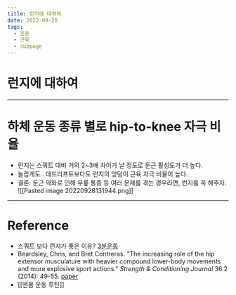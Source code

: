 ```yaml
---
title: 런지에 대하여
date: 2022-09-28
tags:
  - 운동
  - 근육
  - subpage
---
```


# 런지에 대하여

---

# 하체 운동 종류 별로 hip-to-knee 자극 비율
- 런지는 스쿼트 대비 거의 2~3배 차이가 날 정도로 둔근 활성도가 더 높다.
- 놀랍게도.. 데드리프트보다도 런지의 엉덩이 근육 자극 비율이 높다.
- 결론: 둔근 약화로 인해 무릎 통증 등 여러 문제를 겪는 경우라면, 런지를 꼭 해주자.
![[Pasted image 20220928131944.png]]



---
# Reference

- 스쿼트 보다 런지가 좋은 이유? [3분운동](https://youtu.be/uhg4C7xokmk)
- Beardsley, Chris, and Bret Contreras. "The increasing role of the hip extensor musculature with heavier compound lower-body movements and more explosive sport actions." _Strength & Conditioning Journal_ 36.2 (2014): 49-55. [paper](https://bretcontreras.com/wp-content/uploads/The-Increasing-Role-of-the-Hip-Extensor-Musculature-With-Heavier-Compound-Lower-Body-Movements-and-More-Explosive-Sport-Actions.pdf)
- [[맨몸 운동 루틴]]